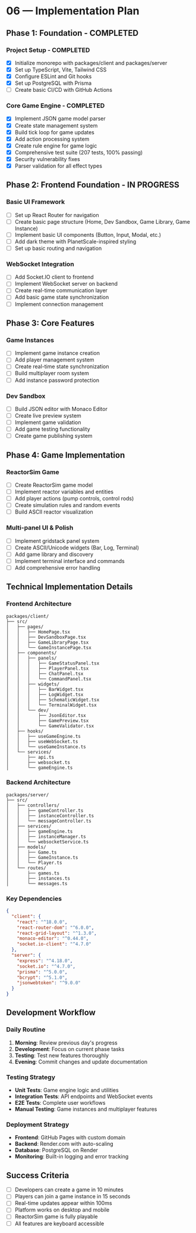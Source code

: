 # 06 — Implementation Plan

## Phase 1: Foundation - COMPLETED

### Project Setup - COMPLETED
- [x] Initialize monorepo with packages/client and packages/server
- [x] Set up TypeScript, Vite, Tailwind CSS
- [x] Configure ESLint and Git hooks
- [x] Set up PostgreSQL with Prisma
- [ ] Create basic CI/CD with GitHub Actions

### Core Game Engine - COMPLETED
- [x] Implement JSON game model parser
- [x] Create state management system
- [x] Build tick loop for game updates
- [x] Add action processing system
- [x] Create rule engine for game logic
- [x] Comprehensive test suite (207 tests, 100% passing)
- [x] Security vulnerability fixes
- [x] Parser validation for all effect types

## Phase 2: Frontend Foundation - IN PROGRESS

### Basic UI Framework
- [ ] Set up React Router for navigation
- [ ] Create basic page structure (Home, Dev Sandbox, Game Library, Game Instance)
- [ ] Implement basic UI components (Button, Input, Modal, etc.)
- [ ] Add dark theme with PlanetScale-inspired styling
- [ ] Set up basic routing and navigation

### WebSocket Integration
- [ ] Add Socket.IO client to frontend
- [ ] Implement WebSocket server on backend
- [ ] Create real-time communication layer
- [ ] Add basic game state synchronization
- [ ] Implement connection management

## Phase 3: Core Features

### Game Instances
- [ ] Implement game instance creation
- [ ] Add player management system
- [ ] Create real-time state synchronization
- [ ] Build multiplayer room system
- [ ] Add instance password protection

### Dev Sandbox
- [ ] Build JSON editor with Monaco Editor
- [ ] Create live preview system
- [ ] Implement game validation
- [ ] Add game testing functionality
- [ ] Create game publishing system

## Phase 4: Game Implementation

### ReactorSim Game
- [ ] Create ReactorSim game model
- [ ] Implement reactor variables and entities
- [ ] Add player actions (pump controls, control rods)
- [ ] Create simulation rules and random events
- [ ] Build ASCII reactor visualization

### Multi-panel UI & Polish
- [ ] Implement gridstack panel system
- [ ] Create ASCII/Unicode widgets (Bar, Log, Terminal)
- [ ] Add game library and discovery
- [ ] Implement terminal interface and commands
- [ ] Add comprehensive error handling

## Technical Implementation Details

### Frontend Architecture
```
packages/client/
├── src/
│   ├── pages/
│   │   ├── HomePage.tsx
│   │   ├── DevSandboxPage.tsx
│   │   ├── GameLibraryPage.tsx
│   │   └── GameInstancePage.tsx
│   ├── components/
│   │   ├── panels/
│   │   │   ├── GameStatusPanel.tsx
│   │   │   ├── PlayerPanel.tsx
│   │   │   ├── ChatPanel.tsx
│   │   │   └── CommandPanel.tsx
│   │   ├── widgets/
│   │   │   ├── BarWidget.tsx
│   │   │   ├── LogWidget.tsx
│   │   │   ├── SchematicWidget.tsx
│   │   │   └── TerminalWidget.tsx
│   │   └── dev/
│   │       ├── JsonEditor.tsx
│   │       ├── GamePreview.tsx
│   │       └── GameValidator.tsx
│   ├── hooks/
│   │   ├── useGameEngine.ts
│   │   ├── useWebSocket.ts
│   │   └── useGameInstance.ts
│   └── services/
│       ├── api.ts
│       ├── websocket.ts
│       └── gameEngine.ts
```

### Backend Architecture
```
packages/server/
├── src/
│   ├── controllers/
│   │   ├── gameController.ts
│   │   ├── instanceController.ts
│   │   └── messageController.ts
│   ├── services/
│   │   ├── gameEngine.ts
│   │   ├── instanceManager.ts
│   │   └── websocketService.ts
│   ├── models/
│   │   ├── Game.ts
│   │   ├── GameInstance.ts
│   │   └── Player.ts
│   └── routes/
│       ├── games.ts
│       ├── instances.ts
│       └── messages.ts
```

### Key Dependencies
```json
{
  "client": {
    "react": "^18.0.0",
    "react-router-dom": "^6.0.0",
    "react-grid-layout": "^1.3.0",
    "monaco-editor": "^0.44.0",
    "socket.io-client": "^4.7.0"
  },
  "server": {
    "express": "^4.18.0",
    "socket.io": "^4.7.0",
    "prisma": "^5.0.0",
    "bcrypt": "^5.1.0",
    "jsonwebtoken": "^9.0.0"
  }
}
```

## Development Workflow

### Daily Routine
1. **Morning**: Review previous day's progress
2. **Development**: Focus on current phase tasks
3. **Testing**: Test new features thoroughly
4. **Evening**: Commit changes and update documentation

### Testing Strategy
- **Unit Tests**: Game engine logic and utilities
- **Integration Tests**: API endpoints and WebSocket events
- **E2E Tests**: Complete user workflows
- **Manual Testing**: Game instances and multiplayer features

### Deployment Strategy
- **Frontend**: GitHub Pages with custom domain
- **Backend**: Render.com with auto-scaling
- **Database**: PostgreSQL on Render
- **Monitoring**: Built-in logging and error tracking

## Success Criteria
- [ ] Developers can create a game in 10 minutes
- [ ] Players can join a game instance in 15 seconds
- [ ] Real-time updates appear within 100ms
- [ ] Platform works on desktop and mobile
- [ ] ReactorSim game is fully playable
- [ ] All features are keyboard accessible
